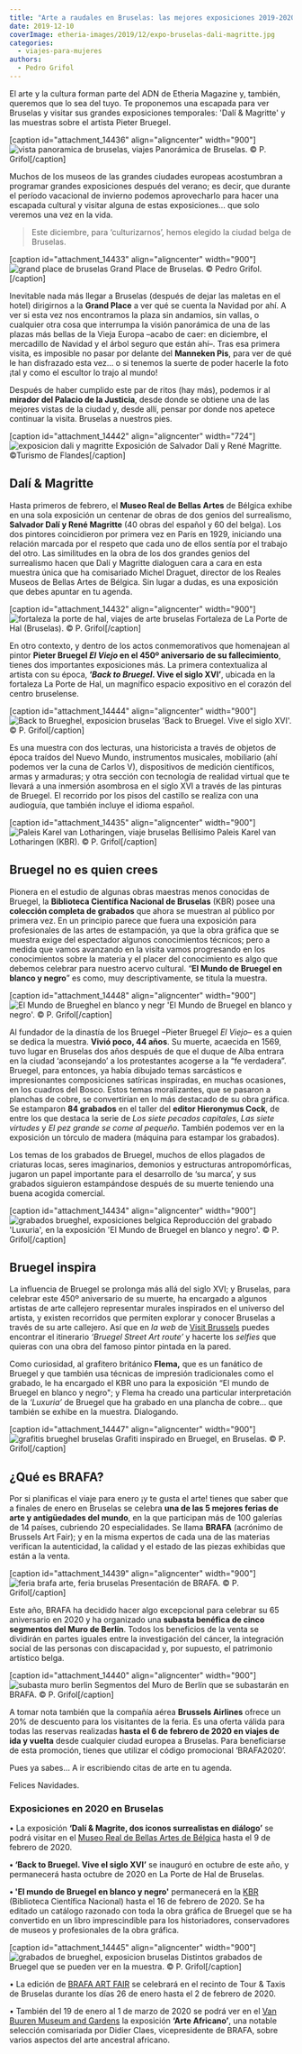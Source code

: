 ```yaml
---
title: "Arte a raudales en Bruselas: las mejores exposiciones 2019-2020"
date: 2019-12-10
coverImage: etheria-images/2019/12/expo-bruselas-dali-magritte.jpg
categories: 
  - viajes-para-mujeres
authors: 
  - Pedro Grifol
---
```


El arte y la cultura forman parte del ADN de Etheria Magazine y, también, queremos que 
lo sea del tuyo. Te proponemos una escapada para ver Bruselas y visitar sus grandes 
exposiciones temporales: 'Dalí & Magritte' y las muestras sobre el artista Pieter 
Bruegel. 

\[caption id="attachment\_14436" align="aligncenter" width="900"\]![vista panoramica de bruselas, viajes](etheria-images/2019/11/vistas-Bruselas-900x589.jpg "Panorámica de Bruselas") Panorámica de Bruselas. © P. Grifol\[/caption\]

Muchos de los museos de las grandes ciudades europeas acostumbran a programar grandes exposiciones después del verano; es decir, que durante el período vacacional de invierno podemos aprovecharlo para hacer una escapada cultural y visitar alguna de estas exposiciones… que solo veremos una vez en la vida.

> Este diciembre, para ‘culturizarnos’, hemos elegido la ciudad belga de Bruselas. 

\[caption id="attachment\_14433" align="aligncenter" width="900"\]![grand place de bruselas](etheria-images/2019/11/Grand-place-Bruselas-900x664.jpg "Grand Place de Bruselas.") Grand Place de Bruselas. © Pedro Grifol.\[/caption\]

Inevitable nada más llegar a Bruselas (después de dejar las maletas en el hotel) dirigirnos a la **Grand Place** a ver qué se cuenta la Navidad por ahí. A ver si esta vez nos encontramos la plaza sin andamios, sin vallas, o cualquier otra cosa que interrumpa la visión panorámica de una de las plazas más bellas de la Vieja Europa –acabo de caer: en diciembre, el mercadillo de Navidad y el árbol seguro que están ahí–. Tras esa primera visita, es imposible no pasar por delante del **Manneken Pis**, para ver de qué le han disfrazado esta vez… o si tenemos la suerte de poder hacerle la foto ¡tal y como el escultor lo trajo al mundo!

Después de haber cumplido este par de ritos (hay más), podemos ir al **mirador del Palacio de la Justicia**, desde donde se obtiene una de las mejores vistas de la ciudad y, desde allí, pensar por donde nos apetece continuar la visita. Bruselas a nuestros pies.

\[caption id="attachment\_14442" align="aligncenter" width="724"\]![exposicion dali y magritte](etheria-images/2019/12/poster-expo-dali-y-Magritte-724x1024.jpg "Exposición de Salvador Dalí y René Magritte.") Exposición de Salvador Dalí y René Magritte. ©Turismo de Flandes\[/caption\]

## Dalí & Magritte

Hasta primeros de febrero, el **Museo Real de Bellas Artes** de Bélgica exhibe en una sola exposición un centenar de obras de dos genios del surrealismo, **Salvador Dalí y René Magritte** (40 obras del español y 60 del belga). Los dos pintores coincidieron por primera vez en París en 1929, iniciando una relación marcada por el respeto que cada uno de ellos sentía por el trabajo del otro. Las similitudes en la obra de los dos grandes genios del surrealismo hacen que Dalí y Magritte dialoguen cara a cara en esta muestra única que ha comisariado Michel Draguet, director de los Reales Museos de Bellas Artes de Bélgica. Sin lugar a dudas, es una exposición que debes apuntar en tu agenda.

\[caption id="attachment\_14432" align="aligncenter" width="900"\]![fortaleza la porte de hal, viajes de arte bruselas](etheria-images/2019/11/bruselas-puerta-hal-900x340.jpg "Fortaleza de La Porte de Hal (Bruselas)") Fortaleza de La Porte de Hal (Bruselas). © P. Grifol\[/caption\]

En otro contexto, y dentro de los actos conmemorativos que homenajean al pintor **Pieter Bruegel _El Viejo_ en el 450º aniversario de su fallecimiento**, tienes dos importantes exposiciones más. La primera contextualiza al artista con su época, **‘_Back to Bruegel_. Vive el siglo XVI’**, ubicada en la fortaleza La Porte de Hal, un magnífico espacio expositivo en el corazón del centro bruselense.

\[caption id="attachment\_14444" align="aligncenter" width="900"\]![Back to Brueghel, exposicion bruselas](etheria-images/2019/12/back-to-brueghel-bruselas-900x575.jpg "'Back to Brueghel. Vive el siglo XVI'.") 'Back to Bruegel. Vive el siglo XVI'. © P. Grifol\[/caption\]

Es una muestra con dos lecturas, una historicista a través de objetos de época traídos del Nuevo Mundo, instrumentos musicales, mobiliario (ahí podemos ver la cuna de Carlos V), dispositivos de medición científicos, armas y armaduras; y otra sección con tecnología de realidad virtual que te llevará a una inmersión asombrosa en el siglo XVI a través de las pinturas de Bruegel. El recorrido por los pisos del castillo se realiza con una audioguía, que también incluye el idioma español.

\[caption id="attachment\_14435" align="aligncenter" width="900"\]![Paleis Karel van Lotharingen, viaje bruselas](etheria-images/2019/11/paleis-karel-van-lotharingen-900x592.jpg "Bellísimo Paleis Karel van Lotharingen (KBR).") Bellísimo Paleis Karel van Lotharingen (KBR). © P. Grifol\[/caption\]

## Bruegel no es quien crees

Pionera en el estudio de algunas obras maestras menos conocidas de Bruegel, la **Biblioteca Científica Nacional de Bruselas** (KBR) posee una **colección completa de grabados** que ahora se muestran al público por primera vez. En un principio parece que fuera una exposición para profesionales de las artes de estampación, ya que la obra gráfica que se muestra exige del espectador algunos conocimientos técnicos; pero a medida que vamos avanzando en la visita vamos progresando en los conocimientos sobre la materia y el placer del conocimiento es algo que debemos celebrar para nuestro acervo cultural. “**El Mundo de Bruegel en blanco y negro**” es como, muy descriptivamente, se titula la muestra.

\[caption id="attachment\_14448" align="aligncenter" width="900"\]![El Mundo de Brueghel en blanco y negr](etheria-images/2019/12/Bruegel-en-blanco-y-negro-bruselas-900x597.jpg "'El Mundo de Brueghel en blanco y negro'.") 'El Mundo de Bruegel en blanco y negro'. © P. Grifol\[/caption\]

Al fundador de la dinastía de los Bruegel –Pieter Bruegel _El Viejo_– es a quien se dedica la muestra. **Vivió poco, 44 años**. Su muerte, acaecida en 1569, tuvo lugar en Bruselas dos años después de que el duque de Alba entrara en la ciudad ‘aconsejando’ a los protestantes acogerse a la “fe verdadera”. Bruegel, para entonces, ya había dibujado temas sarcásticos e impresionantes composiciones satíricas inspiradas, en muchas ocasiones, en los cuadros del Bosco. Estos temas moralizantes, que se pasaron a planchas de cobre, se convertirían en lo más destacado de su obra gráfica. Se estamparon **84 grabados** en el taller del **editor Hieronymus Cock**, de entre los que destaca la serie de _Los_ _siete pecados capitales_, _Las siete virtudes_ y _El pez grande se come al pequeño_. También podemos ver en la exposición un tórculo de madera (máquina para estampar los grabados).

Los temas de los grabados de Bruegel, muchos de ellos plagados de criaturas locas, seres imaginarios, demonios y estructuras antropomórficas, jugaron un papel importante para el desarrollo de ‘su marca’, y sus grabados siguieron estampándose después de su muerte teniendo una buena acogida comercial.

\[caption id="attachment\_14434" align="aligncenter" width="900"\]![grabados brueghel, exposiciones belgica](etheria-images/2019/11/Luxuria-Reproduccion-mural-900x600.jpg "Reproducción del grabado 'Luxuria', en la exposición 'El Mundo de Brueghel en blanco y negro'.") Reproducción del grabado 'Luxuria', en la exposición 'El Mundo de Bruegel en blanco y negro'. © P. Grifol\[/caption\]

## Bruegel inspira

La influencia de Bruegel se prolonga más allá del siglo XVI; y Bruselas, para celebrar este 450º aniversario de su muerte, ha encargado a algunos artistas de arte callejero representar murales inspirados en el universo del artista, y existen recorridos que permiten explorar y conocer Bruselas a través de su arte callejero. Así que en _la web_ de [Visit Brussels](https://visit.brussels/es) puedes encontrar el itinerario _‘Bruegel Street Art route’_ y hacerte los _selfies_ que quieras con una obra del famoso pintor pintada en la pared.

Como curiosidad, al grafitero británico **Flema,** que es un fanático de Bruegel y que también usa técnicas de impresión tradicionales como el grabado, le ha encargado el KBR uno para la exposición “El mundo de Bruegel en blanco y negro"; y Flema ha creado una particular interpretación de la _‘Luxuria’_ de Bruegel que ha grabado en una plancha de cobre… que también se exhibe en la muestra. Dialogando.

\[caption id="attachment\_14447" align="aligncenter" width="900"\]![grafitis brueghel bruselas](etheria-images/2019/12/grafiti-mural-brueghel-bruselas-900x563.jpg "Grafiti inspirado en Brueghel, en Bruselas.") Grafiti inspirado en Bruegel, en Bruselas. © P. Grifol\[/caption\]

## ¿Qué es BRAFA?

Por si planificas el viaje para enero ¡y te gusta el arte! tienes que saber que a finales de enero en Bruselas se celebra **una de las 5 mejores ferias de arte y antigüedades del mundo**, en la que participan más de 100 galerías de 14 países, cubriendo 20 especialidades. Se llama **BRAFA** (acrónimo de Brussels Art Fair); y en la misma expertos de cada una de las materias verifican la autenticidad, la calidad y el estado de las piezas exhibidas que están a la venta.

\[caption id="attachment\_14439" align="aligncenter" width="900"\]![feria brafa arte, feria bruselas](etheria-images/2019/12/brafa-bruselas-presentacion-900x646.jpg "Presentación de BRAFA.") Presentación de BRAFA. © P. Grifol\[/caption\]

Este año, BRAFA ha decidido hacer algo excepcional para celebrar su 65 aniversario en 2020 y ha organizado una **subasta benéfica de cinco segmentos del Muro de Berlín**. Todos los beneficios de la venta se dividirán en partes iguales entre la investigación del cáncer, la integración social de las personas con discapacidad y, por supuesto, el patrimonio artístico belga.

\[caption id="attachment\_14440" align="aligncenter" width="900"\]![subasta muro berlin](etheria-images/2019/12/subasta-muro-berlin-900x550.jpg "Segmentos del Muro de Berlín que se subastarán en BRAFA.") Segmentos del Muro de Berlín que se subastarán en BRAFA. © P. Grifol\[/caption\]

A tomar nota también que la compañía aérea **Brussels Airlines** ofrece un 20% de descuento para los visitantes de la feria. Es una oferta válida para todas las reservas realizadas **hasta el 6 de febrero de 2020 en viajes de ida y vuelta** desde cualquier ciudad europea a Bruselas. Para beneficiarse de esta promoción, tienes que utilizar el código promocional ‘BRAFA2020’.

Pues ya sabes… A ir escribiendo citas de arte en tu agenda.

Felices Navidades.

### Exposiciones en 2020 en Bruselas

• La exposición **‘Dalí & Magrite, dos iconos surrealistas en diálogo’** se podrá visitar en el [Museo Real de Bellas Artes de Bélgica](http://www.fine-arts-museum.be) hasta el 9 de febrero de 2020.

**• ‘Back to Bruegel. Vive el siglo XVI’** se inauguró en octubre de este año, y permanecerá hasta octubre de 2020 en La Porte de Hal de Bruselas.

**• 'El mundo de Bruegel en blanco y negro'** permanecerá en la [KBR](http://www.kbr.be) (Biblioteca Científica Nacional) hasta el 16 de febrero de 2020. Se ha editado un catálogo razonado con toda la obra gráfica de Bruegel que se ha convertido en un libro imprescindible para los historiadores, conservadores de museos y profesionales de la obra gráfica.

\[caption id="attachment\_14445" align="aligncenter" width="900"\]![grabados de brueghel, exposicion bruselas](etheria-images/2019/12/grabados-brueghel-bruselas-900x688.jpg "Distintos grabados de Brueghel que se pueden ver en la muestra.") Distintos grabados de Bruegel que se pueden ver en la muestra. © P. Grifol\[/caption\]

• La edición de [BRAFA ART FAIR](http://www.brafa.art) se celebrará en el recinto de Tour & Taxis de Bruselas durante los días 26 de enero hasta el 2 de febrero de 2020.

• También del 19 de enero al 1 de marzo de 2020 se podrá ver en el [Van Buuren Museum and Gardens](http://www.museumvanbuuren.com) la exposición **‘Arte Africano’**, una notable selección comisariada por Didier Claes, vicepresidente de BRAFA, sobre varios aspectos del arte ancestral africano.
